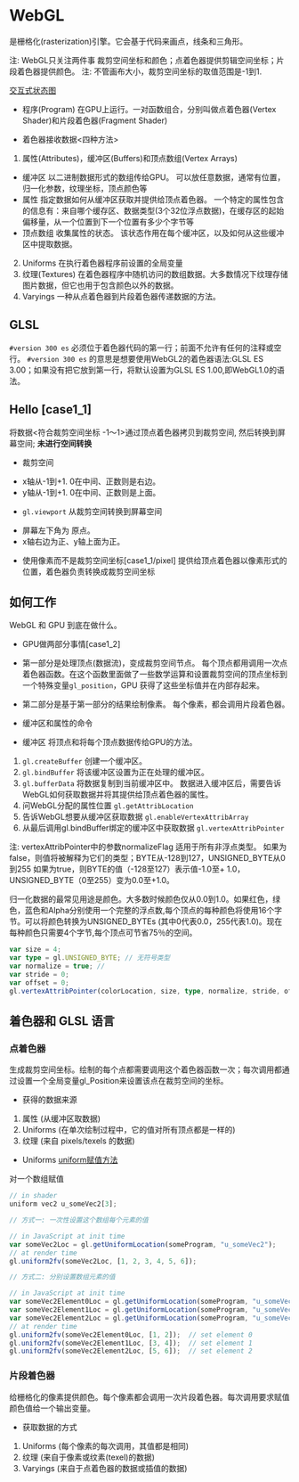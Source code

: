 # WebGL
是栅格化(rasterization)引擎。它会基于代码来画点，线条和三角形。

注: WebGL只关注两件事 裁剪空间坐标和颜色；点着色器提供剪辑空间坐标；片段着色器提供颜色。
注: 不管画布大小，裁剪空间坐标的取值范围是-1到1.

[交互式状态图](https://webgl2fundamentals.org/webgl/lessons/resources/webgl-state-diagram.html?exampleId=draw-cubes#no-help)

* 程序(Program)
在GPU上运行。一对函数组合，分别叫做点着色器(Vertex Shader)和片段着色器(Fragment Shader)

* 着色器接收数据<四种方法>
1. 属性(Attributes)，缓冲区(Buffers)和顶点数组(Vertex Arrays)
- 缓冲区 以二进制数据形式的数组传给GPU。
可以放任意数据，通常有位置，归一化参数，纹理坐标，顶点颜色等
- 属性 指定数据如何从缓冲区获取并提供给顶点着色器。
一个特定的属性包含的信息有：来自哪个缓存区、数据类型(3个32位浮点数据)，在缓存区的起始偏移量，从一个位置到下一个位置有多少个字节等
- 顶点数组 收集属性的状态。
该状态作用在每个缓冲区，以及如何从这些缓冲区中提取数据。
2. Uniforms
在执行着色器程序前设置的全局变量
3. 纹理(Textures)
在着色器程序中随机访问的数组数据。大多数情况下纹理存储图片数据，但它也用于包含颜色以外的数据。
4. Varyings
一种从点着色器到片段着色器传递数据的方法。

## GLSL
`#version 300 es` 必须位于着色器代码的第一行；前面不允许有任何的注释或空行。
`#version 300 es` 的意思是想要使用WebGL2的着色器语法:GLSL ES 3.00；如果没有把它放到第一行，将默认设置为GLSL ES 1.00,即WebGL1.0的语法。

## Hello [case1_1]
将数据<符合裁剪空间坐标 -1～1>通过顶点着色器拷贝到裁剪空间, 然后转换到屏幕空间; **未进行空间转换**

* 裁剪空间
- x轴从-1到+1. 0在中间、正数则是右边。
- y轴从-1到+1. 0在中间、正数则是上面。

* `gl.viewport` 从裁剪空间转换到屏幕空间
- 屏幕左下角为 原点。
- x轴右边为正、y轴上面为正。

* 使用像素而不是裁剪空间坐标[case1_1/pixel]
提供给顶点着色器以像素形式的位置，着色器负责转换成裁剪空间坐标

## 如何工作
WebGL 和 GPU 到底在做什么。

* GPU做两部分事情[case1_2]
- 第一部分是处理顶点(数据流)，变成裁剪空间节点。
每个顶点都用调用一次点着色器函数。在这个函数里面做了一些数学运算和设置裁剪空间的顶点坐标到一个特殊变量`gl_position`，GPU 获得了这些坐标值并在内部存起来。

- 第二部分是基于第一部分的结果绘制像素。
每个像素，都会调用片段着色器。

* 缓冲区和属性的命令
- 缓冲区 将顶点和将每个顶点数据传给GPU的方法。
1. `gl.createBuffer` 创建一个缓冲区。
2. `gl.bindBuffer` 将该缓冲区设置为正在处理的缓冲区。
3. `gl.bufferData` 将数据复制到当前缓冲区中。
数据进入缓冲区后，需要告诉WebGL如何获取数据并将其提供给顶点着色器的属性。
1. 问WebGL分配的属性位置 `gl.getAttribLocation`
2. 告诉WebGL想要从缓冲区获取数据 `gl.enableVertexAttribArray`
3. 从最后调用gl.bindBuffer绑定的缓冲区中获取数据 `gl.vertexAttribPointer`

注: vertexAttribPointer中的参数normalizeFlag 适用于所有非浮点类型。
如果为false，则值将被解释为它们的类型；BYTE从-128到127，UNSIGNED_BYTE从0到255
如果为true，则BYTE的值（-128至127）表示值-1.0至+ 1.0， UNSIGNED_BYTE（0至255）变为0.0至+1.0。

归一化数据的最常见用途是颜色。大多数时候颜色仅从0.0到1.0。如果红色，绿色，蓝色和Alpha分别使用一个完整的浮点数,每个顶点的每种颜色将使用16个字节。可以将颜色转换为UNSIGNED_BYTEs (其中0代表0.0，255代表1.0)。现在每种颜色只需要4个字节,每个顶点可节省75％的空间。
```ts
var size = 4;
var type = gl.UNSIGNED_BYTE; // 无符号类型
var normalize = true; //
var stride = 0;
var offset = 0;
gl.vertexAttribPointer(colorLocation, size, type, normalize, stride, offset);
```

## 着色器和 GLSL 语言

### 点着色器
生成裁剪空间坐标。绘制的每个点都需要调用这个着色器函数一次；每次调用都通过设置一个全局变量gl_Position来设置该点在裁剪空间的坐标。

* 获得的数据来源
1. 属性 (从缓冲区取数据)
2. Uniforms (在单次绘制过程中，它的值对所有顶点都是一样的)
3. 纹理 (来自 pixels/texels 的数据)

* Uniforms
[uniform赋值方法]('./assets/uniform赋值方法.png')

对一个数组赋值
```ts
// in shader
uniform vec2 u_someVec2[3];

// 方式一: 一次性设置这个数组每个元素的值

// in JavaScript at init time
var someVec2Loc = gl.getUniformLocation(someProgram, "u_someVec2");
// at render time
gl.uniform2fv(someVec2Loc, [1, 2, 3, 4, 5, 6]);

// 方式二: 分别设置数组元素的值

// in JavaScript at init time
var someVec2Element0Loc = gl.getUniformLocation(someProgram, "u_someVec2[0]");
var someVec2Element1Loc = gl.getUniformLocation(someProgram, "u_someVec2[1]");
var someVec2Element2Loc = gl.getUniformLocation(someProgram, "u_someVec2[2]");
// at render time
gl.uniform2fv(someVec2Element0Loc, [1, 2]);  // set element 0
gl.uniform2fv(someVec2Element1Loc, [3, 4]);  // set element 1
gl.uniform2fv(someVec2Element2Loc, [5, 6]);  // set element 2
```

### 片段着色器
给栅格化的像素提供颜色。每个像素都会调用一次片段着色器。每次调用要求赋值颜色值给一个输出变量。

* 获取数据的方式
1. Uniforms (每个像素的每次调用，其值都是相同)
2. 纹理 (来自于像素或纹素(texel)的数据)
3. Varyings (来自于点着色器的数据或插值的数据)
